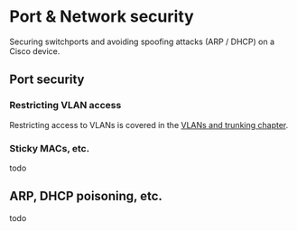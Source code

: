 # Port & Network security

Securing switchports and avoiding spoofing attacks (ARP / DHCP) on a Cisco device.

## Port security

### Restricting VLAN access

Restricting access to VLANs is covered in the [VLANs and trunking chapter](./vlans-trunking).

### Sticky MACs, etc.

todo

## ARP, DHCP poisoning, etc.

todo
